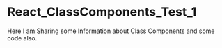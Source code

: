 # React_ClassComponents_Test_1
Here I am Sharing some Information about Class Components and some code also.
